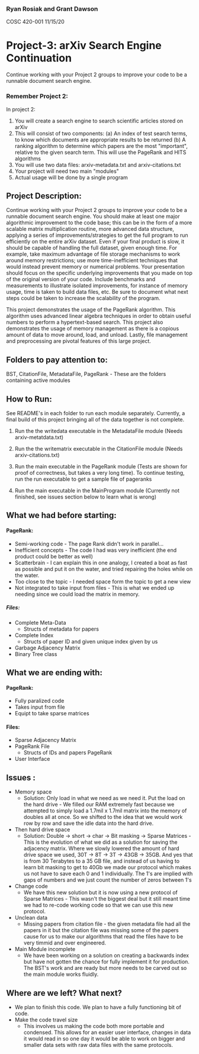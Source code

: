 ### Ryan Rosiak and Grant Dawson
COSC 420-001
11/15/20

# Project-3: arXiv Search Engine Continuation

Continue working with your Project 2 groups to improve your code to be a runnable document search engine.

### Remember Project 2:
In project 2:
1. You will create a search engine to search scientific articles stored on arXiv
2. This will consist of two components:
    (a) An index of test search terms, to know which documents are appropriate results to be returned
    (b) A ranking algorithm to determine which papers are the most "important", relative to the given search term. This will use the PageRank and HITS algorithms
3. You will use two data files: arxiv-metadata.txt and arxiv-citations.txt
4. Your project will need two main "modules"
5. Actual usage will be done by a single program

## Project Description:
Continue working with your Project 2 groups to improve your code to be a runnable document search engine. You should make at least one major algorithmic improvement to the code base; this can be in the form of a more scalable matrix multiplication routine, more advanced data structure, applying a series of improvements/strategies to get the full program to run efficiently on the entire arXiv dataset. Even if your final product is slow, it should be capable of handling the full dataset, given enough time. For example, take maximum advantage of file storage mechanisms to work around memory restrictions; use more time-inefficient techniques that would instead prevent memory or numerical problems. Your presentation should focus on the specific underlying improvements that you made on top of the original version of your code. Include benchmarks and measurements to illustrate isolated improvements, for instance of memory usage, time is taken to build data files, etc. Be sure to document what next steps could be taken to increase the scalability of the program.

This project demonstrates the usage of the PageRank algorithm. This algorithm
uses advanced linear algebra techniques in order to obtain useful numbers to perform
a hypertext-based search. This project also demonstrates the usage of memory management
as there is a copious amount of data to move around, load, and unload. Lastly, file
management and preprocessing are pivotal features of this large project. 

## Folders to pay attention to:

BST, CitationFile, MetadataFile, PageRank - These are the folders containing active modules

## How to Run:

See README's in each folder to run each module separately. Currently, a final build of
this project bringing all of the data together is not complete.

1. Run the the writedata executable in the MetadataFile module (Needs arxiv-metatdata.txt)

2. Run the the writematrix executable in the CitationFile module (Needs arxiv-citations.txt)

3. Run the main executable in the PageRank module (Tests are shown for proof of correctness, but takes a very long time). To continue testing, run the run executable to get a sample file of pageranks

4. Run the main executable in the MainProgram module (Currently not finished, see issues section below to learn what is wrong)

## What we had before starting:
#### PageRank:
* Semi-working code - The page Rank didn't work in parallel... 
* Inefficient concepts - The code I had was very inefficient (the end product could be better as well)
* Scatterbrain - I can explain this in one analogy, I created a boat as fast as possible and put it on the water, and tried repairing the holes while on the water. 
* Too close to the topic - I needed space form the topic to get a new view
* Not integrated to take input from files - This is what we ended up needing since we could load the matrix in memory.
##### Files:
* Complete Meta-Data
    * Structs of metadata for papers
*  Complete Index
    * Structs of paper ID and given unique index given by us
*  Garbage Adjacency Matrix
*  Binary Tree class

## What we are ending with:
#### PageRank:
* Fully paralized code
* Takes input from file
* Equipt to take sparse matrices
#### Files: 
* Sparse Adjacency Matrix
* PageRank File
    * Structs of IDs and papers PageRank
* User Interface

## Issues :
* Memory space
    * Solution: Only load in what we need as we need it. Put the load on the hard drive - We filled our RAM extremely fast because we attempted to simply load a 1.7mil x 1.7mil matrix into the memory of doubles all at once. So we shifted to the idea that we would work row by row and save the idle data into the hard drive.
* Then hard drive space
    * Solution: Double -> short -> char -> Bit masking -> Sparse Matrices - This is the evolution of what we did as a solution for saving the adjacency matrix. Where we slowly lowered the amount of hard drive space we used, 30T -> 8T -> 3T -> 43GB -> 35GB. And yes that is from 30 Terabytes to a 35 GB file, and instead of us having to learn bit masking to get to 40Gb we made our protocol which makes us not have to save each 0 and 1 individually. The 1's are implied with gaps of numbers and we just count the number of zeros between 1's
* Change code
    * We have this new solution but it is now using a new protocol of Sparse Matrices - This wasn't the biggest deal but it still meant time we had to re-code working code so that we can use this new protocol.
* Unclean data
    * Missing papers from citation file - the given metadata file had all the papers in it but the citation file was missing some of the papers cause for us to make our algorithms that read the files have to be very timmid and over engineered. 
* Main Module incomplete
    * We have been working on a solution on creating a backwards index but have not gotten the chance for fully implement it for production. The BST's work and are ready but more needs to be carved out so the main module works fluidly.

## Where are we left? What next?
* We plan to finish this code. We plan to have a fully functioning bit of code. 
* Make the code travel size
    * This involves us making the code both more portable and condensed. This allows for an easier user interface, changes in data it would read in so one day it would be able to work on bigger and smaller data sets with raw data files with the same protocols. 
